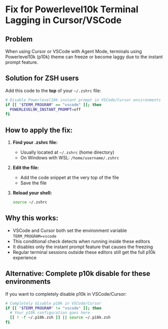 # Fix for Powerlevel10k Terminal Lagging in Cursor/VSCode

## Problem
When using Cursor or VSCode with Agent Mode, terminals using Powerlevel10k (p10k) theme can freeze or become laggy due to the instant prompt feature.

## Solution for ZSH users

Add this code to the **top** of your `~/.zshrc` file:

```bash
# Disable Powerlevel10k instant prompt in VSCode/Cursor environments
if [[ "$TERM_PROGRAM" == "vscode" ]]; then
  POWERLEVEL9K_INSTANT_PROMPT=off
fi
```

## How to apply the fix:

1. **Find your .zshrc file:**
   - Usually located at `~/.zshrc` (home directory)
   - On Windows with WSL: `/home/username/.zshrc`

2. **Edit the file:**
   - Add the code snippet at the very top of the file
   - Save the file

3. **Reload your shell:**
   ```bash
   source ~/.zshrc
   ```

## Why this works:
- VSCode and Cursor both set the environment variable `TERM_PROGRAM=vscode`
- This conditional check detects when running inside these editors
- It disables only the instant prompt feature that causes the freezing
- Regular terminal sessions outside these editors still get the full p10k experience

## Alternative: Complete p10k disable for these environments
If you want to completely disable p10k in VSCode/Cursor:

```bash
# Completely disable p10k in VSCode/Cursor
if [[ "$TERM_PROGRAM" != "vscode" ]]; then
  # Your p10k configuration goes here
  [[ ! -f ~/.p10k.zsh ]] || source ~/.p10k.zsh
fi
``` 